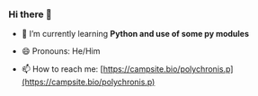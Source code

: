 ### Hi there 👋
- 🌱 I’m currently learning **Python and use of some py modules**

- 😄 Pronouns: He/Him

- 📫 How to reach me: [https://campsite.bio/polychronis.p](https://campsite.bio/polychronis.p)
<!--
**iampolychron/iampolychron** is a ✨ _special_ ✨ repository because its `README.md` (this file) appears on your GitHub profile.

Here are some ideas to get you started:

- 🔭 I’m currently working on ...
- 🌱 I’m currently learning ...
- 👯 I’m looking to collaborate on ...
- 🤔 I’m looking for help with ...
- 💬 Ask me about ...
- 📫 How to reach me: ...
- 😄 Pronouns: ...
- ⚡ Fun fact: ...
-->
